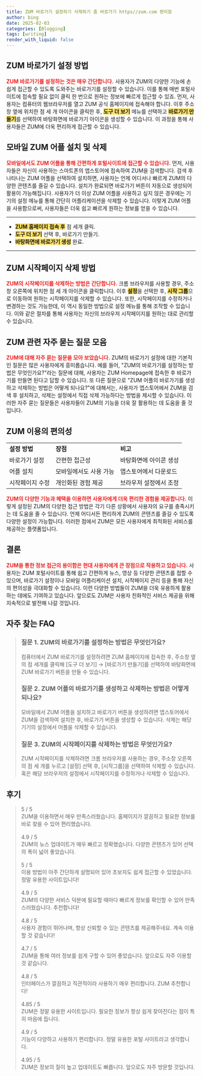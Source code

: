 ```yaml
---
title: ZUM 바로가기 설정하기 삭제하기 줌 바로가기 https//zum.com 편리함
author: bing
date: 2025-02-03
categories: [Blogging]
tags: [writing]
render_with_liquid: false
---
```



<h2 id='ZUM_바로가기_설정'>ZUM 바로가기 설정 방법</h2>

<p><b><span style="color: #ee2323;">ZUM 바로가기를 설정하는 것은 매우 간단합니다.</span></b> 사용자가 ZUM의 다양한 기능에 손쉽게 접근할 수 있도록 도와주는 바로가기를 설정할 수 있습니다. 이를 통해 매번 포털사이트에 접속할 필요 없이 클릭 한 번으로 원하는 정보에 빠르게 접근할 수 있죠. 먼저, 사용자는 컴퓨터의 웹브라우저를 열고 ZUM 공식 홈페이지에 접속해야 합니다. 이후 주소창 옆에 위치한 점 세 개 아이콘을 클릭한 후, <b><span style="background-color: #ffe066;">도구 더 보기</span></b> 메뉴를 선택하고 <b><span style="background-color: #ffe066;">바로가기 만들기</span></b>를 선택하여 바탕화면에 바로가기 아이콘을 생성할 수 있습니다. 이 과정을 통해 사용자들은 ZUM에 더욱 편리하게 접근할 수 있습니다.</p>

<h2 id='모바일_ZUM_어플'>모바일 ZUM 어플 설치 및 삭제</h2>

<p><b><span style="color: #ee2323;">모바일에서도 ZUM 어플을 통해 간편하게 포털사이트에 접근할 수 있습니다.</span></b> 먼저, 사용자들은 자신이 사용하는 스마트폰의 앱스토어에 접속하여 ZUM을 검색합니다. 검색 후 나타나는 ZUM 어플을 선택하여 설치하면, 사용자는 언제 어디서나 빠르게 ZUM의 다양한 콘텐츠를 즐길 수 있습니다. 설치가 완료되면 바로가기 버튼이 자동으로 생성되어 활용이 가능해집니다. 사용자가 더 이상 ZUM 어플을 사용하고 싶지 않은 경우에는 기기의 설정 메뉴를 통해 간단히 어플리케이션을 삭제할 수 있습니다. 이렇게 ZUM 어플을 사용함으로써, 사용자들은 더욱 쉽고 빠르게 원하는 정보를 얻을 수 있습니다.</p>

<hr />

<ul>
    <li><b><span style="background-color: #ffe066;">ZUM 홈페이지 접속 후</span></b> 점 세개 클릭.</li>
    <li><b><span style="background-color: #ffe066;">도구 더 보기</span></b> 선택 후, 바로가기 만들기.</li>
    <li><b><span style="background-color: #ffe066;">바탕화면에 바로가기 생성</span></b> 완료.</li>
</ul>

<hr />

<h2 id='ZUM_시작페이지_삭제'>ZUM 시작페이지 삭제 방법</h2>

<p><b><span style="color: #ee2323;">ZUM의 시작페이지를 삭제하는 방법은 간단합니다.</span></b> 크롬 브라우저를 사용할 경우, 주소창 오른쪽에 위치한 점 세 개 아이콘을 클릭합니다. 이후 <b><span style="background-color: #ffe066;">설정</span></b>을 선택한 후, <b><span style="background-color: #ffe066;">시작 그룹</span></b>으로 이동하여 원하는 시작페이지를 삭제할 수 있습니다. 또한, 시작페이지를 수정하거나 변경하는 것도 가능한데, 이 역시 동일한 방법으로 설정 메뉴를 통해 조작할 수 있습니다. 이와 같은 절차를 통해 사용자는 자신의 브라우저 시작페이지를 원하는 대로 관리할 수 있습니다.</p>

<h2 id='자주_묻는_질문'>ZUM 관련 자주 묻는 질문 모음</h2>

<p><b><span style="color: #ee2323;">ZUM에 대해 자주 묻는 질문을 모아 보았습니다.</span></b> ZUM의 바로가기 설정에 대한 기본적인 질문은 많은 사용자에게 흥미롭습니다. 예를 들어, "ZUM의 바로가기를 설정하는 방법은 무엇인가요?"라는 질문에 대해, 사용자는 ZUM Homepage에 접속한 후 바로가기를 만들면 된다고 답할 수 있습니다. 또 다른 질문으로 "ZUM 어플의 바로가기를 생성하고 삭제하는 방법은 어떻게 되나요?"에 대해서는, 사용자가 앱스토어에서 ZUM을 검색 후 설치하고, 삭제는 설정에서 직접 삭제 가능하다는 방법을 제시할 수 있습니다. 이러한 자주 묻는 질문들은 사용자들이 ZUM의 기능을 더욱 잘 활용하는 데 도움을 줄 것입니다.</p>

<h2 id='이용_편의성'>ZUM 이용의 편의성</h2>

<table>
    <tr>
        <td><b>설정 방법</b></td>
        <td><b>장점</b></td>
        <td><b>비고</b></td>
    </tr>
    <tr>
        <td>바로가기 설정</td>
        <td>간편한 접근성</td>
        <td>바탕화면에 아이콘 생성</td>
    </tr>
    <tr>
        <td>어플 설치</td>
        <td>모바일에서도 사용 가능</td>
        <td>앱스토어에서 다운로드</td>
    </tr>
    <tr>
        <td>시작페이지 수정</td>
        <td>개인화된 경험 제공</td>
        <td>브라우저 설정에서 조정</td>
    </tr>
</table>

<p><b><span style="color: #ee2323;">ZUM의 다양한 기능과 혜택을 이용하면 사용자에게 더욱 편리한 경험을 제공합니다.</span></b> 이렇게 설정된 ZUM의 다양한 접근 방법은 각기 다른 상황에서 사용자의 요구를 충족시키는 데 도움을 줄 수 있습니다. 언제 어디서든 편리하게 ZUM의 콘텐츠를 즐길 수 있도록 다양한 설정이 가능합니다. 이러한 점에서 ZUM은 모든 사용자에게 최적화된 서비스를 제공하는 플랫폼입니다.</p>

<h2 id='결론'>결론</h2>

<p><b><span style="color: #ee2323;">ZUM을 통한 정보 접근의 용이함은 현대 사용자에게 큰 장점으로 작용하고 있습니다.</span></b> 사용자는 ZUM 포털사이트를 통해 쉽고 간편하게 뉴스, 영상 등 다양한 콘텐츠를 접할 수 있으며, 바로가기 설정이나 모바일 어플리케이션 설치, 시작페이지 관리 등을 통해 자신의 편의성을 극대화할 수 있습니다. 이런 다양한 방법들이 ZUM을 더욱 유용하게 활용하는 데에도 기여하고 있습니다. 앞으로도 ZUM은 사용자 친화적인 서비스 제공을 위해 지속적으로 발전해 나갈 것입니다.</p>


<h2 id='자주_찾는_FAQ'>자주 찾는 FAQ</h2>
<div itemscope="" itemtype="https://schema.org/FAQPage"> 
<blockquote> 
<div itemscope="" itemprop="mainEntity" itemtype="https://schema.org/Question"> 
<h3 itemprop="name">질문 1. ZUM의 바로가기를 설정하는 방법은 무엇인가요?</h3> 
<div itemscope="" itemprop="acceptedAnswer" itemtype="https://schema.org/Answer"> 
<span itemprop="text"> 
<p>컴퓨터에서 ZUM 바로가기를 설정하려면 ZUM 홈페이지에 접속한 후, 주소창 옆의 점 세개를 클릭해 [도구 더 보기] → [바로가기 만들기]를 선택하여 바탕화면에 ZUM 바로가기 버튼을 만들 수 있습니다.</p> 
</span> 
</div> 
</div> 

<div itemscope="" itemprop="mainEntity" itemtype="https://schema.org/Question"> 
<h3 itemprop="name">질문 2. ZUM 어플의 바로가기를 생성하고 삭제하는 방법은 어떻게 되나요?</h3> 
<div itemscope="" itemprop="acceptedAnswer" itemtype="https://schema.org/Answer"> 
<span itemprop="text"> 
<p>모바일에서 ZUM 어플을 설치하고 바로가기 버튼을 생성하려면 앱스토어에서 ZUM을 검색하여 설치한 후, 바로가기 버튼을 생성할 수 있습니다. 삭제는 해당 기기의 설정에서 어플을 삭제할 수 있습니다.</p> 
</span> 
</div> 
</div> 

<div itemscope="" itemprop="mainEntity" itemtype="https://schema.org/Question"> 
<h3 itemprop="name">질문 3. ZUM의 시작페이지를 삭제하는 방법은 무엇인가요?</h3> 
<div itemscope="" itemprop="acceptedAnswer" itemtype="https://schema.org/Answer"> 
<span itemprop="text"> 
<p>ZUM 시작페이지를 삭제하려면 크롬 브라우저를 사용하는 경우, 주소창 오른쪽의 점 세 개를 누르고 [설정] 선택 후, [시작그룹]을 선택하여 삭제할 수 있습니다. 혹은 해당 브라우저의 설정에서 시작페이지를 수정하거나 삭제할 수 있습니다.</p> 
</span> 
</div> 
</div> 

</blockquote> 
</div>
<h2 id='후기'>후기</h2>
<div itemscope itemtype="https://schema.org/Product">
  <blockquote>
  <div itemprop="review" itemscope itemtype="https://schema.org/Review">
      <div itemprop="reviewRating" itemscope itemtype="https://schema.org/Rating"> <span itemprop="ratingValue">5</span> / <span itemprop="bestRating">5</span> </div>
      <span itemprop="reviewBody">ZUM을 이용하면서 매우 만족스러웠습니다. 홈페이지가 깔끔하고 필요한 정보를 바로 찾을 수 있어 편리했습니다.</span>
  </div>
  <br>
  <div itemprop="review" itemscope itemtype="https://schema.org/Review">
      <div itemprop="reviewRating" itemscope itemtype="https://schema.org/Rating"> <span itemprop="ratingValue">4.9</span> / <span itemprop="bestRating">5</span> </div>
      <span itemprop="reviewBody">ZUM의 뉴스 업데이트가 매우 빠르고 정확했습니다. 다양한 콘텐츠가 있어 선택의 폭이 넓어 좋았습니다.</span>
  </div>
  <br>
  <div itemprop="review" itemscope itemtype="https://schema.org/Review">
      <div itemprop="reviewRating" itemscope itemtype="https://schema.org/Rating"> <span itemprop="ratingValue">5</span> / <span itemprop="bestRating">5</span> </div>
      <span itemprop="reviewBody">이용 방법이 아주 간단하게 설명되어 있어 초보자도 쉽게 접근할 수 있었습니다. 정말 유용한 사이트입니다!</span>
  </div>
  <br>
  <div itemprop="review" itemscope itemtype="https://schema.org/Review">
      <div itemprop="reviewRating" itemscope itemtype="https://schema.org/Rating"> <span itemprop="ratingValue">4.9</span> / <span itemprop="bestRating">5</span> </div>
      <span itemprop="reviewBody">ZUM의 다양한 서비스 덕분에 필요할 때마다 빠르게 정보를 확인할 수 있어 만족스러웠습니다. 추천합니다!</span>
  </div>
  <br>
  <div itemprop="review" itemscope itemtype="https://schema.org/Review">
      <div itemprop="reviewRating" itemscope itemtype="https://schema.org/Rating"> <span itemprop="ratingValue">4.8</span> / <span itemprop="bestRating">5</span> </div>
      <span itemprop="reviewBody">사용자 경험이 뛰어나며, 항상 신뢰할 수 있는 콘텐츠를 제공해주네요. 계속 이용할 것 같습니다!</span>
  </div>
  <br>
  <div itemprop="review" itemscope itemtype="https://schema.org/Review">
      <div itemprop="reviewRating" itemscope itemtype="https://schema.org/Rating"> <span itemprop="ratingValue">4.7</span> / <span itemprop="bestRating">5</span> </div>
      <span itemprop="reviewBody">ZUM을 통해 여러 정보를 쉽게 구할 수 있어 좋았습니다. 앞으로도 자주 이용할 것 같습니다.</span>
  </div>
  <br>
  <div itemprop="review" itemscope itemtype="https://schema.org/Review">
      <div itemprop="reviewRating" itemscope itemtype="https://schema.org/Rating"> <span itemprop="ratingValue">4.8</span> / <span itemprop="bestRating">5</span> </div>
      <span itemprop="reviewBody">인터페이스가 깔끔하고 직관적이라 사용하기 매우 편리합니다. ZUM 추천합니다!</span>
  </div>
  <br>
  <div itemprop="review" itemscope itemtype="https://schema.org/Review">
      <div itemprop="reviewRating" itemscope itemtype="https://schema.org/Rating"> <span itemprop="ratingValue">4.85</span> / <span itemprop="bestRating">5</span> </div>
      <span itemprop="reviewBody">ZUM은 정말 유용한 사이트입니다. 필요한 정보가 항상 쉽게 찾아진다는 점이 특히 마음에 듭니다.</span>
  </div>
  <br>
  <div itemprop="review" itemscope itemtype="https://schema.org/Review">
      <div itemprop="reviewRating" itemscope itemtype="https://schema.org/Rating"> <span itemprop="ratingValue">4.9</span> / <span itemprop="bestRating">5</span> </div>
      <span itemprop="reviewBody">기능이 다양하고 사용하기 편리합니다. 정말 유용한 포털 사이트라고 생각합니다.</span>
  </div>
  <br>
  <div itemprop="review" itemscope itemtype="https://schema.org/Review">
      <div itemprop="reviewRating" itemscope itemtype="https://schema.org/Rating"> <span itemprop="ratingValue">4.95</span> / <span itemprop="bestRating">5</span> </div>
      <span itemprop="reviewBody">ZUM은 정보의 질이 높고 업데이트도 빠릅니다. 앞으로도 자주 방문할 것입니다.</span>
  </div>
  </blockquote>
</div>
